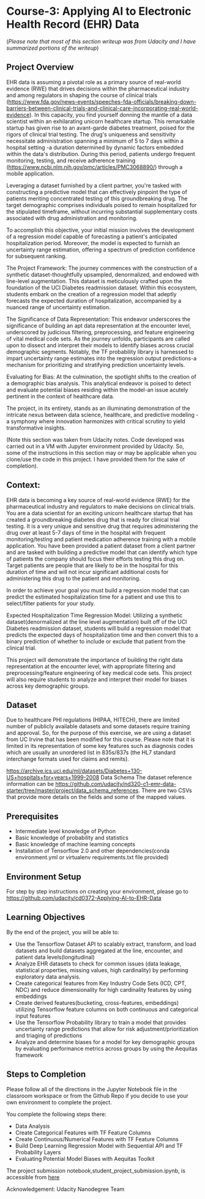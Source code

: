 # Course-3: Applying AI to Electronic Health Record (EHR) Data 
(*Please note that most of this section writeup was from Udacity and I have summarized portions of the writeup*)

## Project Overview
EHR data is assuming a pivotal role as a primary source of real-world evidence (RWE) that drives decisions 
within the pharmaceutical industry and among regulators in shaping the course of clinical trials
(https://www.fda.gov/news-events/speeches-fda-officials/breaking-down-barriers-between-clinical-trials-and-clinical-care-incorporating-real-world-evidence). In this 
capacity, you find yourself donning the mantle of a data scientist within an exhilarating unicorn healthcare 
startup. This remarkable startup has given rise to an avant-garde diabetes treatment, poised for the rigors of 
clinical trial testing. The drug's uniqueness and sensitivity necessitate administration spanning a minimum of 
5 to 7 days within a hospital setting -a duration determined by dynamic factors embedded within the data's 
distribution. During this period, patients undergo frequent monitoring, testing, and receive adherence training
(https://www.ncbi.nlm.nih.gov/pmc/articles/PMC3068890/) through a mobile application.

Leveraging a dataset furnished by a client partner, you're tasked with constructing a predictive model that 
can effectively pinpoint the type of patients meriting concentrated testing of this groundbreaking drug. The 
target demographic comprises individuals poised to remain hospitalized for the stipulated timeframe, without 
incurring substantial supplementary costs associated with drug administration and monitoring.

To accomplish this objective, your initial mission involves the development of a regression model capable of forecasting a patient's 
anticipated hospitalization period. Moreover, the model is expected to furnish an uncertainty range estimation, offering a spectrum of 
prediction confidence for subsequent ranking.

The Project Framework: The journey commences with the construction of a synthetic dataset-thoughtfully 
upsampled, denormalized, and endowed with line-level augmentation. This dataset is meticulously crafted 
upon the foundation of the UCI Diabetes readmission dataset. Within this ecosystem, students embark on 
the creation of a regression model that adeptly forecasts the expected duration of hospitalization, 
accompanied by a nuanced range of uncertainty estimation.

The Significance of Data Representation: This endeavor underscores the significance of building an apt data 
representation at the encounter level, underscored by judicious filtering, preprocessing, and feature 
engineering of vital medical code sets. As the journey unfolds, participants are called upon to dissect 
and interpret their models to identify biases across crucial demographic segments. Notably, the TF 
probability library is harnessed to impart uncertainty range estimates into the regression output 
predictions-a mechanism for prioritizing and stratifying prediction uncertainty levels.

Evaluating for Bias: At the culmination, the spotlight shifts to the creation of a demographic bias analysis. 
This analytical endeavor is poised to detect and evaluate potential biases residing within the model-an 
issue acutely pertinent in the context of healthcare data.

The project, in its entirety, stands as an illuminating demonstration of the intricate nexus between data 
science, healthcare, and predictive modeling -a symphony where innovation harmonizes with critical 
scrutiny to yield transformative insights.


(Note this section was taken from Udacity notes. Code developed was carried out in a VM with Jupyter environment
provided by Udacity. So, some of the instructions in this section may or may be applicable when 
you clone/use the code in this project. I have provided them for the sake of completion). 

## Context: 

EHR data is becoming a key source of real-world evidence (RWE) for the pharmaceutical industry and regulators 
to make decisions on clinical trials. You are a data scientist for an exciting unicorn healthcare startup 
that has created a groundbreaking diabetes drug that is ready for clinical trial testing. It is a very 
unique and sensitive drug that requires administering the drug over at least 5-7 days of time in the 
hospital with frequent monitoring/testing and patient medication adherence training with a mobile 
application. You have been provided a patient dataset from a client partner and are tasked with building 
a predictive model that can identify which type of patients the company should focus their efforts testing 
this drug on. Target patients are people that are likely to be in the hospital for this duration of time 
and will not incur significant additional costs for administering this drug to the patient and monitoring.

In order to achieve your goal you must build a regression model that can predict the estimated hospitalization 
time for a patient and use this to select/filter patients for your study.

Expected Hospitalization Time Regression Model: Utilizing a synthetic dataset(denormalized at the 
line level augmentation) built off of the UCI Diabetes readmission dataset, students will build a 
regression model that predicts the expected days of hospitalization time and then convert this to 
a binary prediction of whether to include or exclude that patient from the clinical trial.

This project will demonstrate the importance of building the right data representation at the encounter level, 
with appropriate filtering and preprocessing/feature engineering of key medical code sets. This project 
will also require students to analyze and interpret their model for biases across key demographic groups.

## Dataset

Due to healthcare PHI regulations (HIPAA, HITECH), there are limited number of publicly available 
datasets and some datasets require training and approval. So, for the purpose of this exercise, 
we are using a dataset from UC Irvine that has been modified for this course. Please note that 
it is limited in its representation of some key features such as diagnosis codes which are 
usually an unordered list in 835s/837s (the HL7 standard interchange formats used for claims and remits).

https://archive.ics.uci.edu/ml/datasets/Diabetes+130-US+hospitals+for+years+1999-2008 
Data Schema The dataset reference information can be 
https://github.com/udacity/nd320-c1-emr-data-starter/tree/master/project/data_schema_references. 
There are two CSVs that provide more details on the fields and some of the mapped values.

## Prerequisites

* Intermediate level knowledge of Python
* Basic knowledge of probability and statistics
* Basic knowledge of machine learning concepts
* Installation of Tensorflow 2.0 and other dependencies(conda environment.yml or virtualenv requirements.txt 
  file provided)

## Environment Setup

For step by step instructions on creating your environment, please go to https://github.com/udacity/cd0372-Applying-AI-to-EHR-Data

## Learning Objectives

By the end of the project, you will be able to:

* Use the Tensorflow Dataset API to scalably extract, transform, and load datasets and build datasets 
  aggregated at the line, encounter, and patient data levels(longitudinal)
* Analyze EHR datasets to check for common issues (data leakage, statistical properties, 
  missing values, high cardinality) by performing exploratory data analysis.
* Create categorical features from Key Industry Code Sets (ICD, CPT, NDC) and reduce dimensionality 
  for high cardinality features by using embeddings
* Create derived features(bucketing, cross-features, embeddings) utilizing Tensorflow feature columns 
  on both continuous and categorical input features
* Use the Tensorflow Probability library to train a model that provides uncertainty range predictions 
  that allow for risk adjustment/prioritization and triaging of predictions
* Analyze and determine biases for a model for key demographic groups by evaluating performance 
  metrics across groups by using the Aequitas framework

## Steps to Completion

Please follow all of the directions in the Jupyter Notebook file in the classroom workspace 
or from the Github Repo if you decide to use your own environment to complete the project.

You complete the following steps there:
* Data Analysis
* Create Categorical Features with TF Feature Columns
* Create Continuous/Numerical Features with TF Feature Columns
* Build Deep Learning Regression Model with Sequential API and TF Probability Layers
* Evaluating Potential Model Biases with Aequitas Toolkit

The project submission notebook,student_project_submission.ipynb, is accessible from [here](student_project_submission.ipynb)

Acknowledgement: Udacity Nanodegree Team

